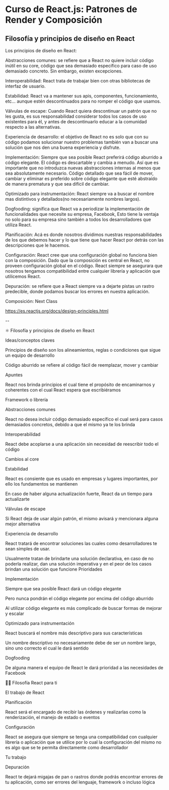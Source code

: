 # **Curso de React.js: Patrones de Render y Composición**

## **Filosofía y principios de diseño en React**

Los principios de diseño en React:

Abstracciones comunes: se refiere que a React no quiere incluir código inútil en su core, código que sea demasiado especifico para caso de uso demasiado concreto. Sin embargo, existen excepciones.

Interoperabilidad: React trata de trabajar bien con otras bibliotecas de interfaz de usuario.

Estabilidad: React va a mantener sus apis, componentes, funcionamiento, etc… aunque estén descontinuados para no romper el código que usamos.

Válvulas de escape: Cuando React quiera descontinuar un patrón que no les gusta, es sus responsabilidad considerar todos los casos de uso existentes para él, y antes de descontinuarlo educar a la comunidad respecto a las alternativas.

Experiencia de desarrollo: el objetivo de React no es solo que con su código podamos solucionar nuestro problemas también van a buscar una solución que nos den una buena experiencia y disfrute.

Implementación: Siempre que sea posible React preferirá código aburrido a código elegante. El código es descartable y cambia a menudo. Así que es importante que no introduzca nuevas abstracciones internas al menos que sea absolutamente necesario. Código detallado que sea fácil de mover, cambiar y eliminar es preferido sobre código elegante que esté abstraído de manera prematura y que sea difícil de cambiar.

Optimizado para instrumentación: React siempre va a buscar el nombre mas distintivos y detallados(no necesariamente nombres largos).

Dogfooding: significa que React va a periodizar la implementación de funcionalidades que necesite su empresa, Facebook, Esto tiene la ventaja no solo para su empresa sino también a todos los desarrolladores que utiliza React.

Planificación: Acá es donde nosotros dividimos nuestras responsabilidades de los que debemos hacer y lo que tiene que hacer React por detrás con las descripciones que le hacemos.

Configuración: React cree que una configuración global no funciona bien con la composición. Dado que la composición es central en React, no proveen configuración global en el código. React siempre se asegurara que nosotros tengamos compatibilidad entre cualquier librería y aplicación que utilicemos React.

Depuración: se refiere que a React siempre va a dejarte pistas un rastro predecible, donde podamos buscar los errores en nuestra aplicación.

Composición: Next Class

https://es.reactjs.org/docs/design-principles.html

--


⚛ Filosofía y principios de diseño en React

Ideas/conceptos claves

Principios de diseño son los alineamientos, reglas o condiciones que sigue un equipo de desarrollo

Código aburrido se refiere al código fácil de reemplazar, mover y cambiar

Apuntes

React nos brinda principios el cual tiene el propósito de encaminarnos y coherentes con el cual React espera que escribiéramos

Framework o librería

Abstracciones comunes

React no desea incluir código demasiado específico el cual será para casos demasiados concretos, debido a que el mismo ya te los brinda

Interoperabilidad

React debe acoplarse a una aplicación sin necesidad de reescribir todo el código

Cambios al core

Estabilidad

React es consiente que es usado en empresas y lugares importantes, por ello los fundamentos se mantienen

En caso de haber alguna actualización fuerte, React da un tiempo para actualizarte

Válvulas de escape

Si React deja de usar algún patrón, el mismo avisará y mencionara alguna mejor alternativa

Experiencia de desarrollo

React tratará de encontrar soluciones las cuales como desarrolladores te sean simples de usar.

Usualmente tratan de brindarte una solución declarativa, en caso de no poderla realizar, dan una solución imperativa y en el peor de los casos brindan una solución que funcione
Prioridades

Implementación

Siempre que sea posible React dará un código elegante

Pero nunca pondrán el código elegante por encima del código aburrido

Al utilizar código elegante es más complicado de buscar formas de mejorar y escalar

Optimizado para instrumentación

React buscará el nombre más descriptivo para sus características

Un nombre descriptivo no necesariamente debe de ser un nombre largo, sino uno correcto el cual le dará sentido

Dogfooding

De alguna manera el equipo de React le dará prioridad a las necesidades de Facebook

👩‍💻 Filosofía React para ti

El trabajo de React

Planificación

React será el encargado de recibir las órdenes y realizarlas como la renderización, el manejo de estado o eventos

Configuración

React se asegura que siempre se tenga una compatibilidad con cualquier librería o aplicación que se utilice por lo cual la configuración del mismo no es algo que se te permita directamente como desarrollador

Tu trabajo

Depuración

React te dejará migajas de pan o rastros donde podrás encontrar errores de tu aplicación, como ser errores del lenguaje, framework o incluso lógica

